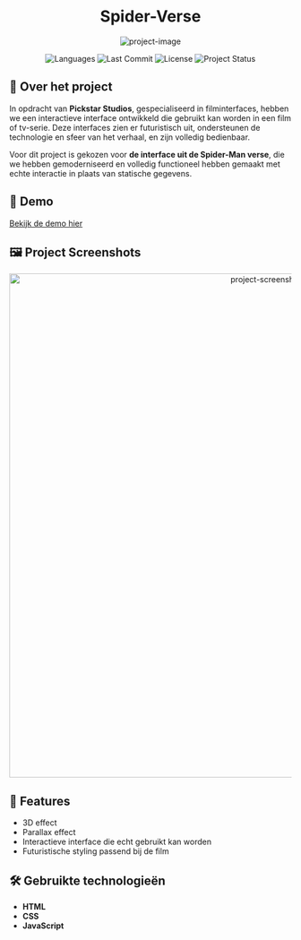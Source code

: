 <h1 align="center" id="title">Spider-Verse</h1>

<p align="center">
  <img src="https://socialify.git.ci/school-Ahmad/Into-the-Spider-Verse./image?language=1&amp;owner=1&amp;name=1&amp;stargazers=1&amp;theme=Light" alt="project-image">
</p>

<p align="center">
  <img src="https://img.shields.io/badge/Languages-JavaScript%2CHTML%2CCSS-blue" alt="Languages">
  <img src="https://img.shields.io/github/last-commit/school-Ahmad/Into-the-Spider-Verse" alt="Last Commit">
  <img src="https://img.shields.io/badge/License-MIT-green" alt="License">
  <img src="https://img.shields.io/badge/Status-Completed-brightgreen" alt="Project Status">
</p>

## 📖 Over het project
In opdracht van **Pickstar Studios**, gespecialiseerd in filminterfaces, hebben we een interactieve interface ontwikkeld die gebruikt kan worden in een film of tv-serie. Deze interfaces zien er futuristisch uit, ondersteunen de technologie en sfeer van het verhaal, en zijn volledig bedienbaar.  

Voor dit project is gekozen voor **de interface uit de Spider-Man verse**, die we hebben gemoderniseerd en volledig functioneel hebben gemaakt met echte interactie in plaats van statische gegevens.

## 🚀 Demo
[Bekijk de demo hier](https://ahmad-projects.infinityfreeapp.com/beroeps_project/moviemaker/index.html)

## 🖼️ Project Screenshots
<p align="center">
  <img src="https://ahmadarab.nl/assets/SpiderMovie-XqgiOZa5.png" alt="project-screenshot" width="900">
</p>

## 🧐 Features
- 3D effect  
- Parallax effect  
- Interactieve interface die echt gebruikt kan worden  
- Futuristische styling passend bij de film  

## 🛠️ Gebruikte technologieën
- **HTML**  
- **CSS**  
- **JavaScript**
